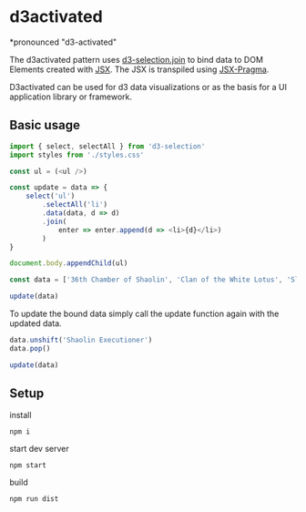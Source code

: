# d3activated

*pronounced "d3-activated"

The d3activated pattern uses [d3-selection.join](https://github.com/d3/d3-selection#joining-data) to bind data to DOM Elements created with [JSX](https://reactjs.org/docs/react-api.html#createelement). The JSX is transpiled using [JSX-Pragma](https://github.com/ScottORLY/jsx-dom).

D3activated can be used for d3 data visualizations or as the basis for a UI application library or framework.

## Basic usage

```javascript
import { select, selectAll } from 'd3-selection'
import styles from './styles.css'

const ul = (<ul />)

const update = data => {
    select('ul')
        .selectAll('li')
        .data(data, d => d)
        .join(
            enter => enter.append(d => <li>{d}</li>)
        )
}

document.body.appendChild(ul)

const data = ['36th Chamber of Shaolin', 'Clan of the White Lotus', 'Sleeping Kung Fu', 'Dance of the Drunken Mantis']

update(data)
```

To update the bound data simply call the update function again with the updated data.

```javascript
data.unshift('Shaolin Executioner')
data.pop()

update(data)
```

## Setup

install

`npm i`

start dev server

`npm start`

build

`npm run dist`
